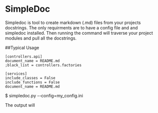 # SimpleDoc

Simpledoc is tool to create markdown (.md) files from your projects docstrings. The only requirments are to have a config file and and simpledoc installed. Then running the command will traverse your project modules and pull all the docstrings.

##Typical Usage

```config
[controllers.api]
document_name = README.md
;black_list = controllers.factories

[services]
include_classes = False
include_functions = False
document_name = README.md
```

  $ simpledoc.py --config=my_config.ini

The output will
